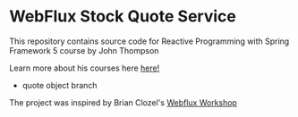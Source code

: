 # WebFlux Stock Quote Service

This repository contains source code for Reactive Programming with Spring Framework 5 course by John Thompson

Learn more about his courses here [here!](https://courses.springframework.guru)

- quote object branch

The project was inspired by Brian Clozel's [Webflux Workshop](https://github.com/bclozel/webflux-workshop)